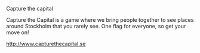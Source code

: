 Capture the capital

Capture the Capital is a game where we bring people together to see places around Stockholm that you rarely see.
One flag for everyone, so get your move on!

http://www.capturethecapital.se


